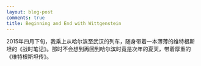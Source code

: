 ```yaml
---
layout: blog-post
comments: true
title: Beginning and End with Wittgenstein
---
```


2015年四月下旬，我乘上从哈尔滨至武汉的列车，随身带着一本薄薄的维特根斯坦的《战时笔记》。那时不会想到再回到哈尔滨时竟是次年的夏天，带着厚重的《维特根斯坦传》。


